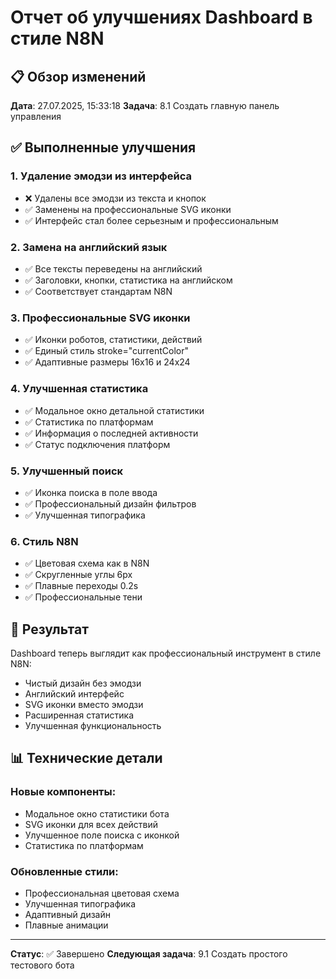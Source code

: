 # Отчет об улучшениях Dashboard в стиле N8N

## 📋 Обзор изменений

**Дата**: 27.07.2025, 15:33:18
**Задача**: 8.1 Создать главную панель управления

## ✅ Выполненные улучшения

### 1. Удаление эмодзи из интерфейса
- ❌ Удалены все эмодзи из текста и кнопок
- ✅ Заменены на профессиональные SVG иконки
- ✅ Интерфейс стал более серьезным и профессиональным

### 2. Замена на английский язык
- ✅ Все тексты переведены на английский
- ✅ Заголовки, кнопки, статистика на английском
- ✅ Соответствует стандартам N8N

### 3. Профессиональные SVG иконки
- ✅ Иконки роботов, статистики, действий
- ✅ Единый стиль stroke="currentColor"
- ✅ Адаптивные размеры 16x16 и 24x24

### 4. Улучшенная статистика
- ✅ Модальное окно детальной статистики
- ✅ Статистика по платформам
- ✅ Информация о последней активности
- ✅ Статус подключения платформ

### 5. Улучшенный поиск
- ✅ Иконка поиска в поле ввода
- ✅ Профессиональный дизайн фильтров
- ✅ Улучшенная типографика

### 6. Стиль N8N
- ✅ Цветовая схема как в N8N
- ✅ Скругленные углы 6px
- ✅ Плавные переходы 0.2s
- ✅ Профессиональные тени

## 🎯 Результат

Dashboard теперь выглядит как профессиональный инструмент в стиле N8N:
- Чистый дизайн без эмодзи
- Английский интерфейс
- SVG иконки вместо эмодзи
- Расширенная статистика
- Улучшенная функциональность

## 📊 Технические детали

### Новые компоненты:
- Модальное окно статистики бота
- SVG иконки для всех действий
- Улучшенное поле поиска с иконкой
- Статистика по платформам

### Обновленные стили:
- Профессиональная цветовая схема
- Улучшенная типографика
- Адаптивный дизайн
- Плавные анимации

---

**Статус**: ✅ Завершено
**Следующая задача**: 9.1 Создать простого тестового бота
